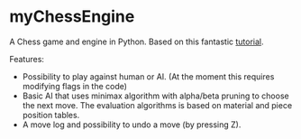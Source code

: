 # myChessEngine

A Chess game and engine in Python. Based on this fantastic [tutorial](https://www.youtube.com/watch?v=EnYui0e73Rs&t=1980s).

Features:
* Possibility to play against human or AI. (At the moment this requires modifying flags in the code)
* Basic AI that uses minimax algorithm with alpha/beta pruning to choose the next move. The evaluation algorithms is based on material and piece position tables.
* A move log and possibility to undo a move (by pressing Z).

